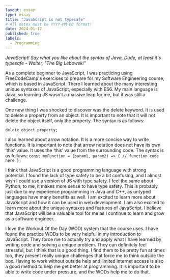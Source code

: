 ```yaml
---
layout: essay
type: essay
title: "JavaScript is not typesafe"
# All dates must be YYYY-MM-DD format!
date: 2024-01-17
published: true
labels:
  - Programming
---
```



*JavaScript! Say what you like about the syntax of Java, Dude, at least it's typesafe - Walter, "The Big Lebowski"*

As a complete beginner to JavaScript, I was practicing using FreeCodeCamp's exercises to prepare for my Software Engineering course, which is based in JavaScript. There I learned about the many interesting unique syntaxes of JavaScript, especially with ES6. My main language is Java, so learning JS wasn't a massive leap for me, but it was still a challenge. 

One new thing I was shocked to discover was the delete keyword. It is used to delete a property from an object. It is important to note that it will not delete the object itself, only the property. The syntax is as follows: 

```delete object.property;```

I also learned about arrow notation. It is a more concise way to write functions. It is important to note that arrow notation does not have its own ‘this’ value. It uses the ‘this’ value from the surrounding code. The syntax is as follows: 
```const myFunction = (param1, param2) => { // function code here };```

I think that JavaScript is a good programming language with strong potential. I found the lack of type safety to be a bit confusing, and I almost wish I could use a version of JS with type safety. I feel the same about Python; to me, it makes more sense to have type safety. This is probably just due to my experience programming in Java and C++, as untyped languages have many benefits as well. I am excited to learn more about JavaScript and how it can be used in web development. I am also excited to learn more about the unique syntaxes and features of JavaScript. I believe that JavaScript will be a valuable tool for me as I continue to learn and grow as a software engineer.

I love the Workout Of the Day (WOD) system that the course uses. I have found the practice WODs to be very helpful in my introduction to JavaScript. They force me to actually try and apply what I have learned by writing code and solving a unique problem. They can definitely feel stressful, but I think that is a good thing. I find them to be pretty fun at times too, they present really unique challenges that force me to think outside the box. Having to work without outside help and limited internet access is also a good method to help me get better at programming.  It is important to be able to write code under pressure, and the WODs help me to do that.


